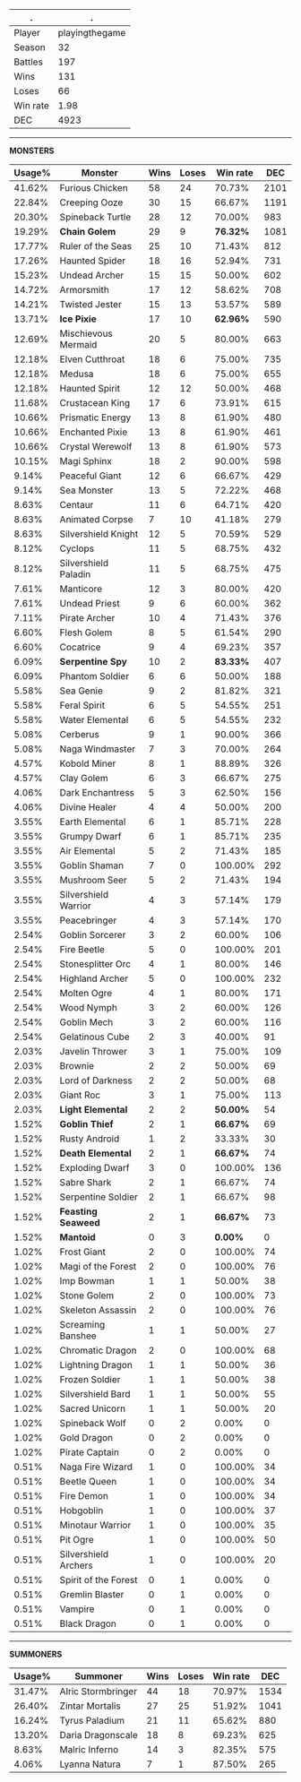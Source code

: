 .|.
|-|-
Player|playingthegame
Season|32
Battles|197
Wins|131
Loses|66
Win rate|1.98
DEC|4923

---
**MONSTERS**

Usage%|Monster|Wins|Loses|Win rate|DEC|
-|-|-|-|-|-|
41.62%|Furious Chicken|58|24|70.73%|2101|
22.84%|Creeping Ooze|30|15|66.67%|1191|
20.30%|Spineback Turtle|28|12|70.00%|983|
19.29%|**Chain Golem**|29|9|**76.32%**|1081|
17.77%|Ruler of the Seas|25|10|71.43%|812|
17.26%|Haunted Spider|18|16|52.94%|731|
15.23%|Undead Archer|15|15|50.00%|602|
14.72%|Armorsmith|17|12|58.62%|708|
14.21%|Twisted Jester|15|13|53.57%|589|
13.71%|**Ice Pixie**|17|10|**62.96%**|590|
12.69%|Mischievous Mermaid|20|5|80.00%|663|
12.18%|Elven Cutthroat|18|6|75.00%|735|
12.18%|Medusa|18|6|75.00%|655|
12.18%|Haunted Spirit|12|12|50.00%|468|
11.68%|Crustacean King|17|6|73.91%|615|
10.66%|Prismatic Energy|13|8|61.90%|480|
10.66%|Enchanted Pixie|13|8|61.90%|461|
10.66%|Crystal Werewolf|13|8|61.90%|573|
10.15%|Magi Sphinx|18|2|90.00%|598|
9.14%|Peaceful Giant|12|6|66.67%|429|
9.14%|Sea Monster|13|5|72.22%|468|
8.63%|Centaur|11|6|64.71%|420|
8.63%|Animated Corpse|7|10|41.18%|279|
8.63%|Silvershield Knight|12|5|70.59%|529|
8.12%|Cyclops|11|5|68.75%|432|
8.12%|Silvershield Paladin|11|5|68.75%|475|
7.61%|Manticore|12|3|80.00%|420|
7.61%|Undead Priest|9|6|60.00%|362|
7.11%|Pirate Archer|10|4|71.43%|376|
6.60%|Flesh Golem|8|5|61.54%|290|
6.60%|Cocatrice|9|4|69.23%|357|
6.09%|**Serpentine Spy**|10|2|**83.33%**|407|
6.09%|Phantom Soldier|6|6|50.00%|188|
5.58%|Sea Genie|9|2|81.82%|321|
5.58%|Feral Spirit|6|5|54.55%|251|
5.58%|Water Elemental|6|5|54.55%|232|
5.08%|Cerberus|9|1|90.00%|366|
5.08%|Naga Windmaster|7|3|70.00%|264|
4.57%|Kobold Miner|8|1|88.89%|326|
4.57%|Clay Golem|6|3|66.67%|275|
4.06%|Dark Enchantress|5|3|62.50%|156|
4.06%|Divine Healer|4|4|50.00%|200|
3.55%|Earth Elemental|6|1|85.71%|228|
3.55%|Grumpy Dwarf|6|1|85.71%|235|
3.55%|Air Elemental|5|2|71.43%|185|
3.55%|Goblin Shaman|7|0|100.00%|292|
3.55%|Mushroom Seer|5|2|71.43%|194|
3.55%|Silvershield Warrior|4|3|57.14%|179|
3.55%|Peacebringer|4|3|57.14%|170|
2.54%|Goblin Sorcerer|3|2|60.00%|106|
2.54%|Fire Beetle|5|0|100.00%|201|
2.54%|Stonesplitter Orc|4|1|80.00%|146|
2.54%|Highland Archer|5|0|100.00%|232|
2.54%|Molten Ogre|4|1|80.00%|171|
2.54%|Wood Nymph|3|2|60.00%|126|
2.54%|Goblin Mech|3|2|60.00%|116|
2.54%|Gelatinous Cube|2|3|40.00%|91|
2.03%|Javelin Thrower|3|1|75.00%|109|
2.03%|Brownie|2|2|50.00%|69|
2.03%|Lord of Darkness|2|2|50.00%|68|
2.03%|Giant Roc|3|1|75.00%|113|
2.03%|**Light Elemental**|2|2|**50.00%**|54|
1.52%|**Goblin Thief**|2|1|**66.67%**|69|
1.52%|Rusty Android|1|2|33.33%|30|
1.52%|**Death Elemental**|2|1|**66.67%**|74|
1.52%|Exploding Dwarf|3|0|100.00%|136|
1.52%|Sabre Shark|2|1|66.67%|74|
1.52%|Serpentine Soldier|2|1|66.67%|98|
1.52%|**Feasting Seaweed**|2|1|**66.67%**|73|
1.52%|**Mantoid**|0|3|**0.00%**|0|
1.02%|Frost Giant|2|0|100.00%|74|
1.02%|Magi of the Forest|2|0|100.00%|76|
1.02%|Imp Bowman|1|1|50.00%|38|
1.02%|Stone Golem|2|0|100.00%|73|
1.02%|Skeleton Assassin|2|0|100.00%|76|
1.02%|Screaming Banshee|1|1|50.00%|27|
1.02%|Chromatic Dragon|2|0|100.00%|68|
1.02%|Lightning Dragon|1|1|50.00%|36|
1.02%|Frozen Soldier|1|1|50.00%|38|
1.02%|Silvershield Bard|1|1|50.00%|55|
1.02%|Sacred Unicorn|1|1|50.00%|20|
1.02%|Spineback Wolf|0|2|0.00%|0|
1.02%|Gold Dragon|0|2|0.00%|0|
1.02%|Pirate Captain|0|2|0.00%|0|
0.51%|Naga Fire Wizard|1|0|100.00%|34|
0.51%|Beetle Queen|1|0|100.00%|34|
0.51%|Fire Demon|1|0|100.00%|34|
0.51%|Hobgoblin|1|0|100.00%|37|
0.51%|Minotaur Warrior|1|0|100.00%|35|
0.51%|Pit Ogre|1|0|100.00%|50|
0.51%|Silvershield Archers|1|0|100.00%|20|
0.51%|Spirit of the Forest|0|1|0.00%|0|
0.51%|Gremlin Blaster|0|1|0.00%|0|
0.51%|Vampire|0|1|0.00%|0|
0.51%|Black Dragon|0|1|0.00%|0|

---
**SUMMONERS**

Usage%|Summoner|Wins|Loses|Win rate|DEC|
-|-|-|-|-|-|
31.47%|Alric Stormbringer|44|18|70.97%|1534|
26.40%|Zintar Mortalis|27|25|51.92%|1041|
16.24%|Tyrus Paladium|21|11|65.62%|880|
13.20%|Daria Dragonscale|18|8|69.23%|625|
8.63%|Malric Inferno|14|3|82.35%|575|
4.06%|Lyanna Natura|7|1|87.50%|265|
